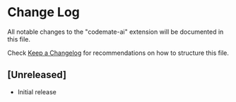 # Change Log

All notable changes to the "codemate-ai" extension will be documented in this file.

Check [Keep a Changelog](http://keepachangelog.com/) for recommendations on how to structure this file.

## [Unreleased]

- Initial release